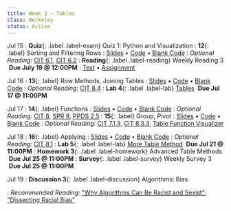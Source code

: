 ```yaml
---
title: Week 3 — Tables
class: Berkeley
status: Active
---
```


Jul 15
: **Quiz**{: .label .label-exam} Quiz 1: Python and Visualization
: **12**{: .label} Sorting and Filtering Rows
  : [Slides](https://docs.google.com/presentation/d/1gcP5hQYuOf8gPsJNuJg9XKuk6NJvg_6T79Db7Z06WS8/edit#slide=id.g13c51d5693a_0_51) &#8226; [Code](https://datahub.berkeley.edu/hub/user-redirect/git-pull?repo=https%3A%2F%2Fgithub.com%2Fdata-6-berkeley%2Fmaterials-su24&branch=main&urlpath=tree%2Fmaterials-su24%2Flectures%2Flec11%2Flec11.ipynb) &#8226; [Blank Code](https://datahub.berkeley.edu/hub/user-redirect/git-pull?repo=https%3A%2F%2Fgithub.com%2Fdata-6-berkeley%2Fmaterials-su24&branch=main&urlpath=tree%2Fmaterials-su24%2Flectures%2Flec11%2Flec11-blank.ipynb)
: *Optional Reading:* [CIT 6.1](https://inferentialthinking.com/chapters/06/1/Sorting_Rows.html), [CIT 6.2](https://inferentialthinking.com/chapters/06/1/Sorting_Rows.html)
: **Reading**{: .label .label-reading} Weekly Reading 3 &nbsp;**Due July 19 @ 12:00PM**
  : [Text](https://data6.org/su22/assignments/DissectingRacialBias.pdf) &#8226; [Assignment](https://docs.google.com/document/d/1J_voFSevsDmZ1arOIHI2HMseOo_r9l4jT165-ZG_sOg/edit?usp=sharing)

Jul 16
: **13**{: .label} Row Methods, Joining Tables
  : [Slides](https://docs.google.com/presentation/d/145yim4J_9U7XQ1M30JOqF2TKENd4cElD8Dp65H4Ys4U/edit?usp=sharing) &#8226; [Code](https://datahub.berkeley.edu/hub/user-redirect/git-pull?repo=https%3A%2F%2Fgithub.com%2Fdata-6-berkeley%2Fmaterials-su24&urlpath=tree%2Fmaterials-su24%2Flectures%2Flec13%2Flec13-su24.ipynb&branch=main) &#8226; [Blank Code](https://datahub.berkeley.edu/hub/user-redirect/git-pull?repo=https%3A%2F%2Fgithub.com%2Fdata-6-berkeley%2Fmaterials-su24&urlpath=tree%2Fmaterials-su24%2Flectures%2Flec13%2Flec13-su24-blank.ipynb&branch=main)
: *Optional Reading:* [CIT 8.4](https://inferentialthinking.com/chapters/08/4/Joining_Tables_by_Columns.html)
: **Lab 4**{: .label .label-lab} [Tables](https://datahub.berkeley.edu/hub/user-redirect/git-pull?repo=https%3A%2F%2Fgithub.com%2Fdata-6-berkeley%2Fmaterials-su24&urlpath=tree%2Fmaterials-su24%2Flab%2Flab04%2Flab04.ipynb&branch=main) &nbsp;**Due Jul 17 @ 11:00PM**

Jul 17
: **14**{: .label} Functions
  : [Slides](https://docs.google.com/presentation/d/1MTJGaiGfPuXA7YKrcuW-TE6l_nYiKxRmR2dQ_5mZ5VY/edit?usp=sharing) &#8226; [Code](https://datahub.berkeley.edu/hub/user-redirect/git-pull?repo=https%3A%2F%2Fgithub.com%2Fdata-6-berkeley%2Fmaterials-su24&urlpath=tree%2Fmaterials-su24%2Flectures%2Flec13%2Flec13.ipynb&branch=main) &#8226; [Blank Code](https://datahub.berkeley.edu/hub/user-redirect/git-pull?repo=https%3A%2F%2Fgithub.com%2Fdata-6-berkeley%2Fmaterials-su24&urlpath=tree%2Fmaterials-su24%2Flectures%2Flec13%2Flec13-blank.ipynb&branch=main)
: *Optional Reading:* [CIT 8](https://inferentialthinking.com/chapters/08/Functions_and_Tables.html), [SPR 9](https://cs.stanford.edu/people/nick/py/python-function.html), [PPDS 2.5](https://www.tomasbeuzen.com/python-programming-for-data-science/chapters/chapter2-loops-functions.html#functions)
: **15**{: .label} Group, Pivot
  : [Slides](https://docs.google.com/presentation/d/1Kp4_W8uVfr4IRsdfMJXCYSsxw16n3BJ_Laly7bZNzEM/edit?usp=sharing) &#8226; [Code](https://datahub.berkeley.edu/hub/user-redirect/git-pull?repo=https%3A%2F%2Fgithub.com%2Fdata-6-berkeley%2Fmaterials-su24&urlpath=tree%2Fmaterials-su24%2Flectures%2Flec14%2Flec14.ipynb&branch=main) &#8226; [Blank Code](https://datahub.berkeley.edu/hub/user-redirect/git-pull?repo=https%3A%2F%2Fgithub.com%2Fdata-6-berkeley%2Fmaterials-su24&urlpath=tree%2Fmaterials-su24%2Flectures%2Flec14%2Flec14-blank.ipynb&branch=main)
: *Optional Reading:* [CIT 7.1.3](https://inferentialthinking.com/chapters/07/1/Visualizing_Categorical_Distributions.html?highlight=group#grouping-categorical-data), [CIT 8.3.3](https://inferentialthinking.com/chapters/08/3/Cross-Classifying_by_More_than_One_Variable.html?highlight=pivot#pivot-tables-rearranging-the-output-of-group), [Table Function Visualizer](http://data8.org/interactive_table_functions/)

Jul 18
: **16**{: .label}  Applying
  : [Slides](https://docs.google.com/presentation/d/1RwzOJiU3oSzudMMcTxECHVdFd3Gb165x991zCoQIKg8/edit?usp=sharing) &#8226; [Code](https://datahub.berkeley.edu/hub/user-redirect/git-pull?repo=https%3A%2F%2Fgithub.com%2Fdata-6-berkeley%2Fmaterials-su24&urlpath=tree%2Fmaterials-su24%2Flectures%2Flec15%2Flec15.ipynb&branch=main) &#8226; [Blank Code](https://datahub.berkeley.edu/hub/user-redirect/git-pull?repo=https%3A%2F%2Fgithub.com%2Fdata-6-berkeley%2Fmaterials-su24&urlpath=tree%2Fmaterials-su24%2Flectures%2Flec15%2Flec15-blank.ipynb&branch=main)
: *Optional Reading:* [CIT 8.1](https://inferentialthinking.com/chapters/08/1/Applying_a_Function_to_a_Column.html)
: **Lab 5**{: .label .label-lab} [More Table Method](https://datahub.berkeley.edu/hub/user-redirect/git-pull?repo=https%3A%2F%2Fgithub.com%2Fdata-6-berkeley%2Fmaterials-su24&urlpath=tree%2Fmaterials-su24%2Flab%2Flab05%2Flab05.ipynb&branch=main) &nbsp;**Due Jul 21 @ 11:00PM**
: **Homework 3**{: .label .label-homework} Advanced Table Methods &nbsp;**Due Jul 25 @ 11:00PM** 
: **Survey**{: .label .label-survey} Weekly Survey 3 &nbsp;**Due Jul 25 @ 11:00PM**

Jul 19
: **Discussion 3**{: .label .label-discussion} Algorithmic Bias
  <!-- : [Worksheet](https://data6.org/su24/assignments/disc03.pdf) &#8226; [Solutions](./assignments/disc03-sols.pdf) -->
: *Recommended Reading:* ["Why Algorithms Can Be Racist and Sexist"](https://www.vox.com/recode/2020/2/18/21121286/algorithms-bias-discrimination-facial-recognition-transparency); ["Dissecting Racial Bias"](https://data6.org/su22/assignments/DissectingRacialBias.pdf)


